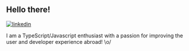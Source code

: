## Hello there!

[![linkedin](https://img.shields.io/badge/Linkedin-0077B5?style=for-the-badge&logo=Linkedin&logoColor=white)](https://www.linkedin.com/in/jonathan-basniak/)

I am a TypeScript/Javascript enthusiast with a passion for improving the user and developer experience abroad! \o/
